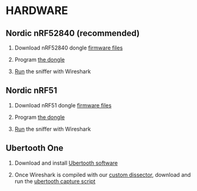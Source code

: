 # HARDWARE


## Nordic nRF52840 (recommended)

1. Download nRF52840 dongle [firmware files](https://www.nordicsemi.com/Software-and-Tools/Development-Tools/nRF-Sniffer-for-Bluetooth-LE/Download#infotabs)

2. Program [the dongle](https://infocenter.nordicsemi.com/index.jsp?topic=%2Fug_nc_programmer%2FUG%2Fnrf_connect_programmer%2Fncp_programming_dongle.html)

3. [Run](https://infocenter.nordicsemi.com/index.jsp?topic=%2Fug_sniffer_ble%2FUG%2Fsniffer_ble%2Finstalling_sniffer_plugin.html) the sniffer with Wireshark


## Nordic nRF51 

1. Download nRF51 dongle [firmware files](https://www.nordicsemi.com/Software-and-tools/Development-Kits/nRF51-Dongle/Download#infotabs)

2. Program [the dongle](https://infocenter.nordicsemi.com/index.jsp?topic=%2Fug_nc_programmer%2FUG%2Fnrf_connect_programmer%2Fncp_programming_dk.html)

3. [Run](https://infocenter.nordicsemi.com/topic/ug_sniffer_ble/UG/sniffer_ble/running_sniffer.html) the sniffer with Wireshark

## Ubertooth One 

1. Download and install [Ubertooth software](https://github.com/greatscottgadgets/ubertooth/wiki/Build-Guide)

2. Once Wireshark is compiled with our [custom dissector](/dissector/INSTALL.md), download and run the 
[ubertooth capture script](/btleshark.sh)
